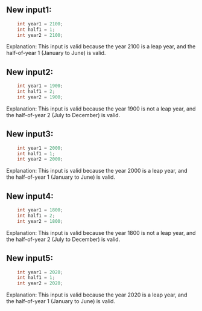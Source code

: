 ## New input1:
```java
    int year1 = 2100;
    int half1 = 1;
    int year2 = 2100;
```
Explanation: This input is valid because the year 2100 is a leap year, and the half-of-year 1 (January to June) is valid.

## New input2:
```java
    int year1 = 1900;
    int half1 = 2;
    int year2 = 1900;
```
Explanation: This input is valid because the year 1900 is not a leap year, and the half-of-year 2 (July to December) is valid.

## New input3:
```java
    int year1 = 2000;
    int half1 = 1;
    int year2 = 2000;
```
Explanation: This input is valid because the year 2000 is a leap year, and the half-of-year 1 (January to June) is valid.

## New input4:
```java
    int year1 = 1800;
    int half1 = 2;
    int year2 = 1800;
```
Explanation: This input is valid because the year 1800 is not a leap year, and the half-of-year 2 (July to December) is valid.

## New input5:
```java
    int year1 = 2020;
    int half1 = 1;
    int year2 = 2020;
```
Explanation: This input is valid because the year 2020 is a leap year, and the half-of-year 1 (January to June) is valid.
